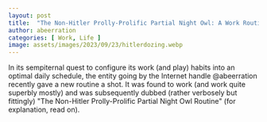 ```yaml
---
layout: post
title:  "The Non-Hitler Prolly-Prolific Partial Night Owl: A Work Routine That Works (for Me)"
author: abeerration
categories: [ Work, Life ]
image: assets/images/2023/09/23/hitlerdozing.webp
---
```

In its sempiternal quest to configure its work (and play) habits into an optimal daily schedule,
the entity going by the Internet handle @abeerration recently gave a new routine a shot. It was
found to work (and work quite superbly mostly) and was subsequently dubbed (rather verbosely but
fittingly) "The Non-Hitler Prolly-Prolific Partial Night Owl Routine" (for explanation, read on).
